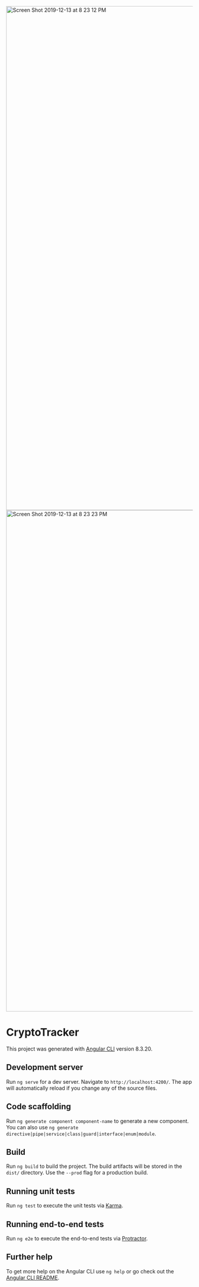 <img width="1361" alt="Screen Shot 2019-12-13 at 8 23 12 PM" src="https://user-images.githubusercontent.com/57022391/70841307-635e5980-1de7-11ea-9924-b0091679e100.png">
<img width="1354" alt="Screen Shot 2019-12-13 at 8 23 23 PM" src="https://user-images.githubusercontent.com/57022391/70841312-6f4a1b80-1de7-11ea-8fa2-9e07f088ea4f.png">


# CryptoTracker

This project was generated with [Angular CLI](https://github.com/angular/angular-cli) version 8.3.20.

## Development server

Run `ng serve` for a dev server. Navigate to `http://localhost:4200/`. The app will automatically reload if you change any of the source files.

## Code scaffolding

Run `ng generate component component-name` to generate a new component. You can also use `ng generate directive|pipe|service|class|guard|interface|enum|module`.

## Build

Run `ng build` to build the project. The build artifacts will be stored in the `dist/` directory. Use the `--prod` flag for a production build.

## Running unit tests

Run `ng test` to execute the unit tests via [Karma](https://karma-runner.github.io).

## Running end-to-end tests

Run `ng e2e` to execute the end-to-end tests via [Protractor](http://www.protractortest.org/).

## Further help

To get more help on the Angular CLI use `ng help` or go check out the [Angular CLI README](https://github.com/angular/angular-cli/blob/master/README.md).
